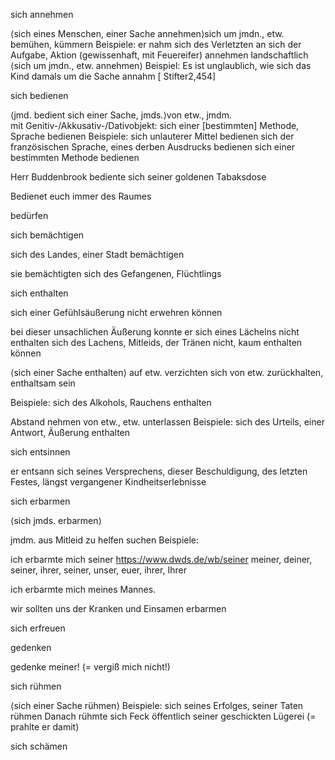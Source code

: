 sich annehmen

⟨sich eines Menschen, einer Sache annehmen⟩sich um jmdn., etw. bemühen, kümmern
Beispiele:
er nahm sich des Verletzten an
sich der Aufgabe, Aktion (gewissenhaft, mit Feuereifer) annehmen
landschaftlich ⟨sich um jmdn., etw. annehmen⟩
Beispiel:
Es ist unglaublich, wie sich das Kind damals um die Sache annahm [ Stifter2,454]

sich bedienen

⟨jmd. bedient sich einer Sache, jmds.⟩von etw., jmdm.  
mit Genitiv-/Akkusativ-/Dativobjekt: sich einer [bestimmten] Methode, Sprache bedienen
Beispiele:
sich unlauterer Mittel bedienen
sich der französischen Sprache, eines derben Ausdrucks bedienen
sich einer bestimmten Methode bedienen

Herr Buddenbrook bediente sich seiner goldenen Tabaksdose 
 
Bedienet euch immer des Raumes

bedürfen

sich bemächtigen 

sich des Landes, einer Stadt bemächtigen

sie bemächtigten sich des Gefangenen, Flüchtlings

sich enthalten

sich einer Gefühlsäußerung nicht erwehren können

bei dieser unsachlichen Äußerung konnte er sich eines Lächelns nicht enthalten
sich des Lachens, Mitleids, der Tränen nicht, kaum enthalten können

⟨sich einer Sache enthalten⟩
auf etw. verzichten
sich von etw. zurückhalten, enthaltsam sein

Beispiele:
sich des Alkohols, Rauchens enthalten  

Abstand nehmen von etw., etw. unterlassen
Beispiele:
sich des Urteils, einer Antwort, Äußerung enthalten

sich entsinnen 

er entsann sich seines Versprechens, dieser Beschuldigung, des letzten Festes, längst vergangener Kindheitserlebnisse

sich erbarmen 

⟨sich jmds. erbarmen⟩

jmdm. aus Mitleid zu helfen suchen
Beispiele:

ich erbarmte mich seiner 
https://www.dwds.de/wb/seiner
meiner, deiner, seiner, ihrer, seiner, unser, euer, ihrer, Ihrer

ich erbarmte mich meines Mannes.

wir sollten uns der Kranken und Einsamen erbarmen

sich erfreuen 

gedenken 

gedenke meiner! (= vergiß mich nicht!)

sich rühmen 

⟨sich einer Sache rühmen⟩
Beispiele:
sich seines Erfolges, seiner Taten rühmen
Danach rühmte sich Feck öffentlich seiner geschickten Lügerei (= prahlte er damit)

sich schämen